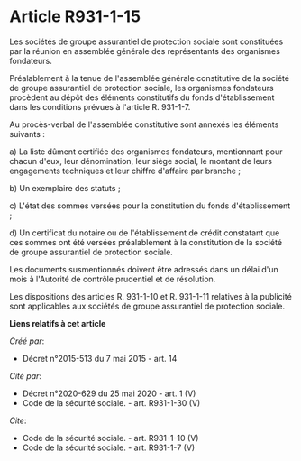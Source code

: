 # Article R931-1-15

Les sociétés de groupe assurantiel de protection sociale sont constituées par la réunion en assemblée générale des
représentants des organismes fondateurs. 

Préalablement à la tenue de l'assemblée générale constitutive de la société de groupe assurantiel de protection sociale, les
organismes fondateurs procèdent au dépôt des éléments constitutifs du fonds d'établissement dans les conditions prévues à
l'article R. 931-1-7. 

Au procès-verbal de l'assemblée constitutive sont annexés les éléments suivants : 

a) La liste dûment certifiée des organismes fondateurs, mentionnant pour chacun d'eux, leur dénomination, leur siège social,
le montant de leurs engagements techniques et leur chiffre d'affaire par branche ; 

b) Un exemplaire des statuts ; 

c) L'état des sommes versées pour la constitution du fonds d'établissement ; 

d) Un certificat du notaire ou de l'établissement de crédit constatant que ces sommes ont été versées préalablement à la
constitution de la société de groupe assurantiel de protection sociale. 

Les documents susmentionnés doivent être adressés dans un délai d'un mois à l'Autorité de contrôle prudentiel et de
résolution. 

Les dispositions des articles R. 931-1-10 et R. 931-1-11 relatives à la publicité sont applicables aux sociétés de groupe
assurantiel de protection sociale.

**Liens relatifs à cet article**

_Créé par_:

  - Décret n°2015-513 du 7 mai 2015 - art. 14

_Cité par_:

  - Décret n°2020-629 du 25 mai 2020 - art. 1 (V)
  - Code de la sécurité sociale. - art. R931-1-30 (V)

_Cite_:

  - Code de la sécurité sociale. - art. R931-1-10 (V)
  - Code de la sécurité sociale. - art. R931-1-7 (V)
